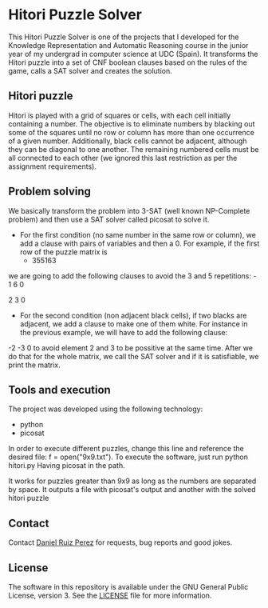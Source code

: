 Hitori Puzzle Solver
============

This Hitori Puzzle Solver is one of the projects that I developed for the Knowledge Representation and Automatic Reasoning course in the junior year of my undergrad in computer science at UDC (Spain). It transforms the Hitori puzzle into a set of CNF boolean clauses based on the rules of the game, calls a SAT solver and creates the solution.


## Hitori puzzle

Hitori is played with a grid of squares or cells, with each cell initially containing a number. The objective is to eliminate numbers by blacking out some of the squares until no row or column has more than one occurrence of a given number. Additionally, black cells cannot be adjacent, although they can be diagonal to one another. The remaining numbered cells must be all connected to each other (we ignored this last restriction as per the assignment requirements).


## Problem solving

We basically transform the problem into 3-SAT (well known NP-Complete problem) and then use a SAT solver called picosat to solve it.
- For the first condition (no same number in the same row or column), we add a clause with pairs of variables and then a 0. For example, if the first row of the puzzle matrix is 
	- 355163 

we are going to add the following clauses to avoid the 3 and 5 repetitions:
	- 1 6 0 

2 3 0 
- For the second condition (non adjacent black cells), if two blacks are adjacent, we add a clause to make one of them white. For instance in the previous example, we will have to add the following clause:

-2 -3 0
to avoid element 2 and 3 to be possitive at the same time.
After we do that for the whole matrix, we call the SAT solver and if it is satisfiable, we print the matrix.


## Tools and execution

The project was developed using the following technology:

- python
- picosat

In order to execute different puzzles, change this line and reference the desired file: f = open("9x9.txt").
To execute the software, just run
python hitori.py
Having picosat in the path.

It works for puzzles greater than 9x9 as long as the numbers are separated by space.
It outputs a file with picosat's output and another with the solved hitori puzzle


## Contact

Contact [Daniel Ruiz Perez](mailto:druiz072@fiu.edu) for requests, bug reports and good jokes.


## License

The software in this repository is available under the GNU General Public License, version 3. See the [LICENSE](https://github.com/DaniRuizPerez/TheoryOfComputationImplementations/blob/master/LICENSE) file for more information.

